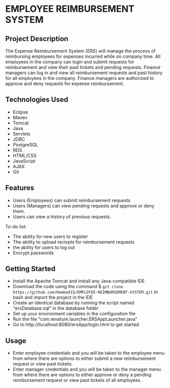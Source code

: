 # EMPLOYEE REIMBURSEMENT SYSTEM

## Project Description
The Expense Reimbursement System (ERS) will manage the process of reimbursing employees for
expenses incurred while on company time. All employees in the company can login and submit requests
for reimbursement and view their past tickets and pending requests. Finance managers can log in and
view all reimbursement requests and past history for all employees in the company. Finance managers
are authorized to approve and deny requests for expense reimbursement.

## Technologies Used
* Eclipse
* Maven
* Tomcat
* Java
* Servlets
* JDBC
* PostgreSQL
* RDS
* HTML/CSS
* JavaScript
* AJAX
* Git

## Features
* Users (Employees) can submit reimbursement requests
* Users (Managers) can view pending requests and approve or deny them.
* Users can view a history of previous requests.

To-do list:
* The ability for new users to register
* The ability to upload reciepts for reimbursement requests
* the ability for users to log out
* Encrypt passwords

## Getting Started
* Install the Apache Tomcat and install any Java-compatible IDE
* Download the code using the command $ `git clone https://github.com/Hammad15/EMPLOYEE-REIMBURSEMENT-SYSTEM.git` 
in bash and import the project in the IDE
* Create an identical database by running the script named "ersDatabase.sql" in the database folder
* Set up your environment variables in the configuration file
* Run the file "com.revature.launcher.ERSAppLauncher.java"
* Go to http://localhost:8080/ersApp/login.html to get started

## Usage
* Enter employee credentials and you will be taken to the employee menu from where there are options to either submit a new reimbursement request or view past tickets.
* Enter manager credentials and you will be taken to the manager menu from where there are options to either approve or deny a pending reimbursement request or view past tickets of all employees.
